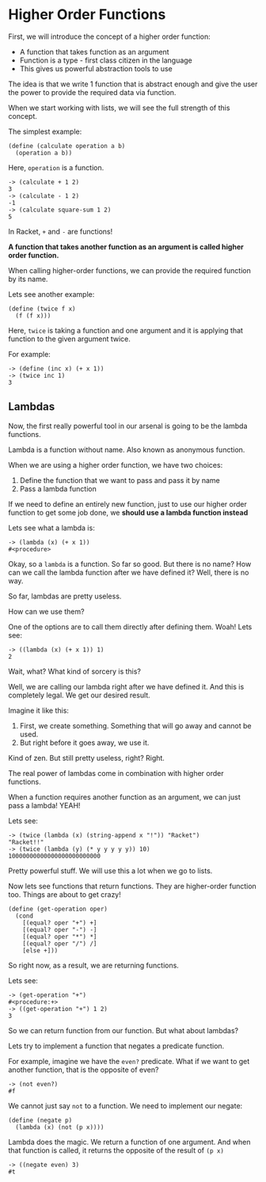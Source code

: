 # Higher Order Functions

First, we will introduce the concept of a higher order function:

* A function that takes function as an argument
* Function is a type  - first class citizen in the language
* This gives us powerful abstraction tools to use

The idea is that we write 1 function that is abstract enough and give the user the power to provide the required data via function.

When we start working with lists, we will see the full strength of this concept.

The simplest example:

```racket
(define (calculate operation a b)
  (operation a b))
```

Here, `operation` is a function.

```racket
-> (calculate + 1 2)
3
-> (calculate - 1 2)
-1
-> (calculate square-sum 1 2)
5
```

In Racket, `+` and `-` are functions!

**A function that takes another function as an argument is called higher order function.**

When calling higher-order functions, we can provide the required function by its name.

Lets see another example:

```racket
(define (twice f x)
  (f (f x)))
```

Here, `twice` is taking a function and one argument and it is applying that function to the given argument twice.

For example:

```racket
-> (define (inc x) (+ x 1))
-> (twice inc 1)
3
```

## Lambdas

Now, the first really powerful tool in our arsenal is going to be the lambda functions.

Lambda is a function without name. Also known as anonymous function.

When we are using a higher order function, we have two choices:

1. Define the function that we want to pass and pass it by name
2. Pass a lambda function

If we need to define an entirely new function, just to use our higher order function to get some job done, we **should use a lambda function instead**

Lets see what a lambda is:

```racket
-> (lambda (x) (+ x 1))
#<procedure>
```

Okay, so a `lambda` is a function. So far so good. But there is no name? How can we call the lambda function after we have defined it? Well, there is no way.

So far, lambdas are pretty useless.

How can we use them?

One of the options are to call them directly after defining them. Woah! Lets see:

```racket
-> ((lambda (x) (+ x 1)) 1)
2
```

Wait, what? What kind of sorcery is this?

Well, we are calling our lambda right after we have defined it. And this is completely legal. We get our desired result.

Imagine it like this:

1. First, we create something. Something that will go away and cannot be used.
2. But right before it goes away, we use it.

Kind of zen. But still pretty useless, right? Right.

The real power of lambdas come in combination with higher order functions.

When a function requires another function as an argument, we can just pass a lambda! YEAH!

Lets see:

```racket
-> (twice (lambda (x) (string-append x "!")) "Racket")
"Racket!!"
-> (twice (lambda (y) (* y y y y y)) 10)
10000000000000000000000000
```

Pretty powerful stuff. We will use this a lot when we go to lists.

Now lets see functions that return functions. They are higher-order function too. Things are about to get crazy!

```racket
(define (get-operation oper)
  (cond
    [(equal? oper "+") +]
    [(equal? oper "-") -]
    [(equal? oper "*") *]
    [(equal? oper "/") /]
    [else +]))
```

So right now, as a result, we are returning functions.

Lets see:

```racket
-> (get-operation "+")
#<procedure:+>
-> ((get-operation "+") 1 2)
3
```

So we can return function from our function. But what about lambdas?

Lets try to implement a function that negates a predicate function.

For example, imagine we have the `even?` predicate. What if we want to get another function, that is the opposite of even?

```racket
-> (not even?)
#f
```

We cannot just say `not` to a function. We need to implement our negate:

```racket
(define (negate p)
  (lambda (x) (not (p x))))
```

Lambda does the magic. We return a function of one argument. And when that function is called, it returns the opposite of the result of `(p x)`

```racket
-> ((negate even) 3)
#t
```
